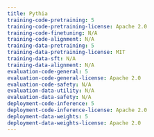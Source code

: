 ```yaml
---
title: Pythia
training-code-pretraining: 5
training-code-pretraining-license: Apache 2.0
training-code-finetuning: N/A
training-code-alignment: N/A
training-data-pretraining: 5
training-data-pretraining-license: MIT
training-data-sft: N/A
training-data-alignment: N/A
evaluation-code-general: 5
evaluation-code-general-license: Apache 2.0
evaluation-code-safety: N/A
evaluation-data-utility: N/A
evaluation-data-safety: N/A
deployment-code-inference: 5
deployment-code-inference-license: Apache 2.0
deployment-data-weights: 5
deployment-data-weights-license: Apache 2.0
---
```

